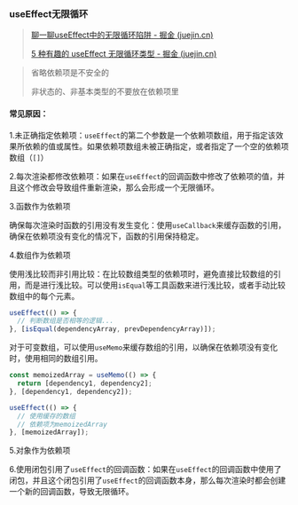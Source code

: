 ### useEffect无限循环

>[聊一聊useEffect中的无限循环陷阱 - 掘金 (juejin.cn)](https://juejin.cn/post/7022917127187202055)
>
>[5 种有趣的 useEffect 无限循环类型 - 掘金 (juejin.cn)](https://juejin.cn/post/7009946969099468831)

>省略依赖项是不安全的
>
>非状态的、非基本类型的不要放在依赖项里

#### 常见原因：

1.未正确指定依赖项：`useEffect`的第二个参数是一个依赖项数组，用于指定该效果所依赖的值或属性。如果依赖项数组未被正确指定，或者指定了一个空的依赖项数组（`[]`）

2.每次渲染都修改依赖项：如果在`useEffect`的回调函数中修改了依赖项的值，并且这个修改会导致组件重新渲染，那么会形成一个无限循环。

3.函数作为依赖项

确保每次渲染时函数的引用没有发生变化：使用`useCallback`来缓存函数的引用，确保在依赖项没有变化的情况下，函数的引用保持稳定。

4.数组作为依赖项

使用浅比较而非引用比较：在比较数组类型的依赖项时，避免直接比较数组的引用，而是进行浅比较。可以使用`isEqual`等工具函数来进行浅比较，或者手动比较数组中的每个元素。

```js
useEffect(() => {
  // 判断数组是否相等的逻辑...
}, [isEqual(dependencyArray, prevDependencyArray)]);
```

对于可变数组，可以使用`useMemo`来缓存数组的引用，以确保在依赖项没有变化时，使用相同的数组引用。

````js
const memoizedArray = useMemo(() => {
  return [dependency1, dependency2];
}, [dependency1, dependency2]);

useEffect(() => {
  // 使用缓存的数组
  // 依赖项为memoizedArray
}, [memoizedArray]);
````



5.对象作为依赖项

6.使用闭包引用了`useEffect`的回调函数：如果在`useEffect`的回调函数中使用了闭包，并且这个闭包引用了`useEffect`的回调函数本身，那么每次渲染时都会创建一个新的回调函数，导致无限循环。